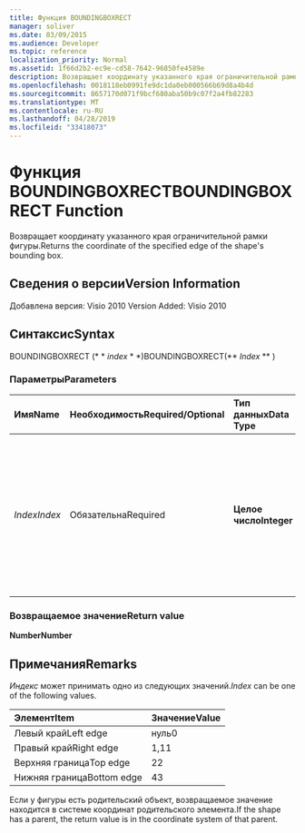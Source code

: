 ```yaml
---
title: Функция BOUNDINGBOXRECT
manager: soliver
ms.date: 03/09/2015
ms.audience: Developer
ms.topic: reference
localization_priority: Normal
ms.assetid: 1f66d2b2-ec9e-cd58-7642-96850fe4589e
description: Возвращает координату указанного края ограничительной рамки фигуры.
ms.openlocfilehash: 0018118eb0991fe9dc1da0eb000566b69d8a4b4d
ms.sourcegitcommit: 8657170d071f9bcf680aba50b9c07f2a4fb82283
ms.translationtype: MT
ms.contentlocale: ru-RU
ms.lasthandoff: 04/28/2019
ms.locfileid: "33418073"
---
```

# <a name="boundingboxrect-function"></a><span data-ttu-id="7afd3-103">Функция BOUNDINGBOXRECT</span><span class="sxs-lookup"><span data-stu-id="7afd3-103">BOUNDINGBOXRECT Function</span></span>

<span data-ttu-id="7afd3-104">Возвращает координату указанного края ограничительной рамки фигуры.</span><span class="sxs-lookup"><span data-stu-id="7afd3-104">Returns the coordinate of the specified edge of the shape's bounding box.</span></span>
  
## <a name="version-information"></a><span data-ttu-id="7afd3-105">Сведения о версии</span><span class="sxs-lookup"><span data-stu-id="7afd3-105">Version Information</span></span>

<span data-ttu-id="7afd3-106">Добавлена версия: Visio 2010
</span><span class="sxs-lookup"><span data-stu-id="7afd3-106">Version Added: Visio 2010</span></span> 
  
## <a name="syntax"></a><span data-ttu-id="7afd3-107">Синтаксис</span><span class="sxs-lookup"><span data-stu-id="7afd3-107">Syntax</span></span>

<span data-ttu-id="7afd3-108">BOUNDINGBOXRECT (\* \* *index* \* \*)</span><span class="sxs-lookup"><span data-stu-id="7afd3-108">BOUNDINGBOXRECT(\*\* *Index* \*\* )</span></span> 
  
### <a name="parameters"></a><span data-ttu-id="7afd3-109">Параметры</span><span class="sxs-lookup"><span data-stu-id="7afd3-109">Parameters</span></span>

|<span data-ttu-id="7afd3-110">**Имя**</span><span class="sxs-lookup"><span data-stu-id="7afd3-110">**Name**</span></span>|<span data-ttu-id="7afd3-111">**Необходимость**</span><span class="sxs-lookup"><span data-stu-id="7afd3-111">**Required/Optional**</span></span>|<span data-ttu-id="7afd3-112">**Тип данных**</span><span class="sxs-lookup"><span data-stu-id="7afd3-112">**Data Type**</span></span>|<span data-ttu-id="7afd3-113">**Описание**</span><span class="sxs-lookup"><span data-stu-id="7afd3-113">**Description**</span></span>|
|:-----|:-----|:-----|:-----|
| <span data-ttu-id="7afd3-114">_Index_</span><span class="sxs-lookup"><span data-stu-id="7afd3-114">_Index_</span></span> <br/> |<span data-ttu-id="7afd3-115">Обязательна</span><span class="sxs-lookup"><span data-stu-id="7afd3-115">Required</span></span>  <br/> |<span data-ttu-id="7afd3-116">**Целое число**</span><span class="sxs-lookup"><span data-stu-id="7afd3-116">**Integer**</span></span> <br/> |<span data-ttu-id="7afd3-117">Край ограничительной рамки фигуры, для которой необходимо получить координаты.</span><span class="sxs-lookup"><span data-stu-id="7afd3-117">The edge of the shape's bounding box for which to get the coordinate.</span></span> <span data-ttu-id="7afd3-118">Возможные значения приведены в разделе remarks.</span><span class="sxs-lookup"><span data-stu-id="7afd3-118">See Remarks for possible values.</span></span>  <br/> |
   
### <a name="return-value"></a><span data-ttu-id="7afd3-119">Возвращаемое значение</span><span class="sxs-lookup"><span data-stu-id="7afd3-119">Return value</span></span>

 <span data-ttu-id="7afd3-120">**Number**</span><span class="sxs-lookup"><span data-stu-id="7afd3-120">**Number**</span></span>
  
## <a name="remarks"></a><span data-ttu-id="7afd3-121">Примечания</span><span class="sxs-lookup"><span data-stu-id="7afd3-121">Remarks</span></span>

 <span data-ttu-id="7afd3-122">*Индекс* может принимать одно из следующих значений.</span><span class="sxs-lookup"><span data-stu-id="7afd3-122">*Index*  can be one of the following values.</span></span> 
  
|<span data-ttu-id="7afd3-123">**Элемент**</span><span class="sxs-lookup"><span data-stu-id="7afd3-123">**Item**</span></span>|<span data-ttu-id="7afd3-124">**Значение**</span><span class="sxs-lookup"><span data-stu-id="7afd3-124">**Value**</span></span>|
|:-----|:-----|
|<span data-ttu-id="7afd3-125">Левый край</span><span class="sxs-lookup"><span data-stu-id="7afd3-125">Left edge</span></span>  <br/> |<span data-ttu-id="7afd3-126">нуль</span><span class="sxs-lookup"><span data-stu-id="7afd3-126">0</span></span>  <br/> |
|<span data-ttu-id="7afd3-127">Правый край</span><span class="sxs-lookup"><span data-stu-id="7afd3-127">Right edge</span></span>  <br/> |<span data-ttu-id="7afd3-128">1,1</span><span class="sxs-lookup"><span data-stu-id="7afd3-128">1</span></span>  <br/> |
|<span data-ttu-id="7afd3-129">Верхняя граница</span><span class="sxs-lookup"><span data-stu-id="7afd3-129">Top edge</span></span>  <br/> |<span data-ttu-id="7afd3-130">2</span><span class="sxs-lookup"><span data-stu-id="7afd3-130">2</span></span>  <br/> |
|<span data-ttu-id="7afd3-131">Нижняя граница</span><span class="sxs-lookup"><span data-stu-id="7afd3-131">Bottom edge</span></span>  <br/> |<span data-ttu-id="7afd3-132">4</span><span class="sxs-lookup"><span data-stu-id="7afd3-132">3</span></span>  <br/> |
   
<span data-ttu-id="7afd3-133">Если у фигуры есть родительский объект, возвращаемое значение находится в системе координат родительского элемента.</span><span class="sxs-lookup"><span data-stu-id="7afd3-133">If the shape has a parent, the return value is in the coordinate system of that parent.</span></span>
  

